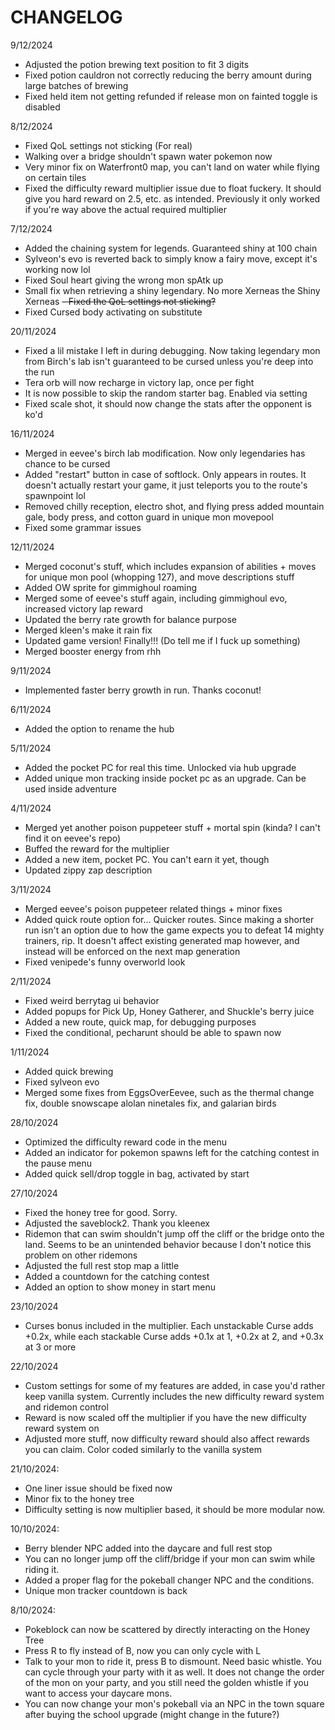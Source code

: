 # CHANGELOG

9/12/2024
- Adjusted the potion brewing text position to fit 3 digits
- Fixed potion cauldron not correctly reducing the berry amount during large batches of brewing
- Fixed held item not getting refunded if release mon on fainted toggle is disabled

8/12/2024
- Fixed QoL settings not sticking (For real)
- Walking over a bridge shouldn't spawn water pokemon now
- Very minor fix on Waterfront0 map, you can't land on water while flying on certain tiles
- Fixed the difficulty reward multiplier issue due to float fuckery. It should give you hard reward on 2.5, etc. as intended. Previously it only worked if you're way above the actual required multiplier

7/12/2024
- Added the chaining system for legends. Guaranteed shiny at 100 chain
- Sylveon's evo is reverted back to simply know a fairy move, except it's working now lol
- Fixed Soul heart giving the wrong mon spAtk up
- Small fix when retrieving a shiny legendary. No more Xerneas the Shiny Xerneas
~~- Fixed the QoL settings not sticking?~~
- Fixed Cursed body activating on substitute

20/11/2024
- Fixed a lil mistake I left in during debugging. Now taking legendary mon from Birch's lab isn't guaranteed to be cursed unless you're deep into the run
- Tera orb will now recharge in victory lap, once per fight
- It is now possible to skip the random starter bag. Enabled via setting
- Fixed scale shot, it should now change the stats after the opponent is ko'd

16/11/2024
- Merged in eevee's birch lab modification. Now only legendaries has chance to be cursed
- Added "restart" button in case of softlock. Only appears in routes. It doesn't actually restart your game, it just teleports you to the route's spawnpoint lol
- Removed chilly reception, electro shot, and flying press added mountain gale, body press, and cotton guard in unique mon movepool
- Fixed some grammar issues

12/11/2024
- Merged coconut's stuff, which includes expansion of abilities + moves for unique mon pool (whopping 127), and move descriptions stuff
- Added OW sprite for gimmighoul roaming
- Merged some of eevee's stuff again, including gimmighoul evo, increased victory lap reward
- Updated the berry rate growth for balance purpose
- Merged kleen's make it rain fix
- Updated game version! Finally!!! (Do tell me if I fuck up something)
- Merged booster energy from rhh

9/11/2024
- Implemented faster berry growth in run. Thanks coconut!

6/11/2024
- Added the option to rename the hub

5/11/2024
- Added the pocket PC for real this time. Unlocked via hub upgrade
- Added unique mon tracking inside pocket pc as an upgrade. Can be used inside adventure

4/11/2024 
- Merged yet another poison puppeteer stuff + mortal spin (kinda? I can't find it on eevee's repo)
- Buffed the reward for the multiplier
- Added a new item, pocket PC. You can't earn it yet, though
- Updated zippy zap description 

3/11/2024
- Merged eevee's poison puppeteer related things + minor fixes
- Added quick route option for... Quicker routes. Since making a shorter run isn't an option due to how the game expects you to defeat 14 mighty trainers, rip. It doesn't affect existing generated map however, and instead will be enforced on the next map generation
- Fixed venipede's funny overworld look

2/11/2024
- Fixed weird berrytag ui behavior
- Added popups for Pick Up, Honey Gatherer, and Shuckle's berry juice
- Added a new route, quick map, for debugging purposes
- Fixed the conditional, pecharunt should be able to spawn now

1/11/2024
- Added quick brewing
- Fixed sylveon evo
- Merged some fixes from EggsOverEevee, such as the thermal change fix, double snowscape alolan ninetales fix, and galarian birds

28/10/2024
- Optimized the difficulty reward code in the menu
- Added an indicator for pokemon spawns left for the catching contest in the pause menu
- Added quick sell/drop toggle in bag, activated by start 

27/10/2024
- Fixed the honey tree for good. Sorry.
- Adjusted the saveblock2. Thank you kleenex
- Ridemon that can swim shouldn't jump off the cliff or the bridge onto the land. Seems to be an unintended behavior because I don't notice this problem on other ridemons
- Adjusted the full rest stop map a little
- Added a countdown for the catching contest
- Added an option to show money in start menu

23/10/2024
- Curses bonus included in the multiplier. Each unstackable Curse adds +0.2x, while each stackable Curse adds +0.1x at 1, +0.2x at 2, and +0.3x at 3 or more

22/10/2024
- Custom settings for some of my features are added, in case you'd rather keep vanilla system.  Currently includes the new difficulty reward system and ridemon control
- Reward is now scaled off the multiplier if you have the new difficulty reward system on
- Adjusted more stuff, now difficulty reward should also affect rewards you can claim. Color coded similarly to the vanilla system

21/10/2024:
- One liner issue should be fixed now
- Minor fix to the honey tree
- Difficulty setting is now multiplier based, it should be more modular now.

10/10/2024:
- Berry blender NPC added into the daycare and full rest stop
- You can no longer jump off the cliff/bridge if your mon can swim while riding it.
- Added a proper flag for the pokeball changer NPC and the conditions.
- Unique mon tracker countdown is back

8/10/2024:
- Pokeblock can now be scattered by directly interacting on the Honey Tree
- Press R to fly instead of B, now you can only cycle with L
- Talk to your mon to ride it, press B to dismount. Need basic whistle. You can cycle through your party with it as well. It does not change the order of the mon on your party, and you still need the golden whistle if you want to access your daycare mons.
- You can now change your mon's pokeball via an NPC in the town square after buying the school upgrade (might change in the future?)
